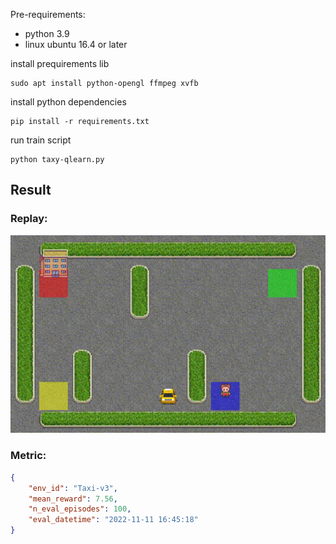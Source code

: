 Pre-requirements:

- python 3.9
- linux ubuntu 16.4 or later

install prequirements lib

```shell
sudo apt install python-opengl ffmpeg xvfb
```

install python dependencies
```shell
pip install -r requirements.txt
```

run train script

```shell
python taxy-qlearn.py
```

## Result

### Replay: 

<img alt="replay gih" src="https://github.com/evo3cx/reinforce-learning/blob/main/usecase/qlearn-taxi/replay.gif" />

### Metric:

```json
{
    "env_id": "Taxi-v3",
    "mean_reward": 7.56,
    "n_eval_episodes": 100,
    "eval_datetime": "2022-11-11 16:45:18"
}

```
